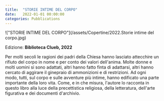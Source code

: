 ```yaml
---
title:  "STORIE INTIME DEL CORPO"
date:   2022-01-01 00:00:00
categories: Pubblications
---
```


!["STORIE INTIME DEL CORPO"](/assets/Copertine/2022.Storie intime del corpo.jpg)

Edizione: **Biblioteca Clueb, 2022**

Per molti secoli le ragioni dei padri della Chiesa hanno lasciato attecchire un rifiuto del corpo in nome e per conto dei valori dell'anima. Molte donne e molti uomini si sono adattati, altri hanno fatto finta di adattarsi, altri hanno cercato di aggirare il ginepraio di ammonizioni e di restrizioni. Ad ogni modo, tutti, sul corpo e sulle avventure più intime, hanno edificato una parte importante della loro vita. Come, e in che misura, l'autore lo racconta in questo libro alla luce della precettistica religiosa, della letteratura, dell'arte figurativa e dei documenti d'archivio.